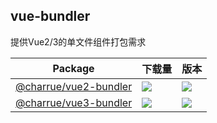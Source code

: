 ## vue-bundler

提供Vue2/3的单文件组件打包需求

| Package              | 下载量                                                       | 版本                                                         |
| ----------------- | ------------------------------------------------------------ | ------------------------------------------------------------ |
| [@charrue/vue2-bundler](https://github.com/charrue/vue-bundler/tree/master/packages/vue2/README.md)            | ![](https://img.shields.io/npm/dt/@charrue/vue2-bundler.svg)       | ![](https://img.shields.io/npm/v/@charrue/vue2-bundler.svg)        |
| [@charrue/vue3-bundler](https://github.com/charrue/vue-bundler/tree/master/packages/vue3/README.md)       | ![](https://img.shields.io/npm/dt/@charrue/vue3-bundler.svg)  | ![](https://img.shields.io/npm/v/@charrue/vue3-bundler.svg)   |
